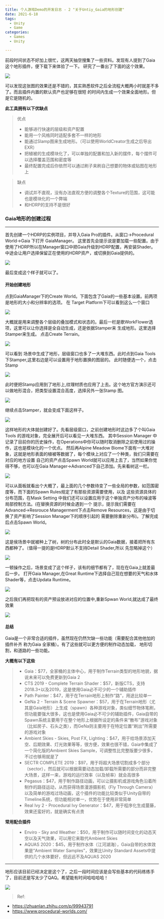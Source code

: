 ```yaml
---
title: 个人游戏Demo的开发日志 - 2 "关于Untiy_Gaia的地形创建"
date: 2021-6-18
tags:
  - Unity
  - Game
categories:
  - Games
  - Unity

---
```




前段时间状态不好加上很忙，这两天抽空搜集了一些资料。发现有人提到了Gaia这个地形插件，便下载下来体验了一下。
研究了一番出了下面的这个效果。


![](/images/GameNote/1GaiaForUnity/Preview.png)


<!-- more -->

可以发现这张图的效果还是不错的，其实熟悉软件之后全流程大概两小时就差不多了。而且插件内置的默认资产也足够在很短
的时间内生成一个效果全面地形。但是它是随机的。

<b>此工具拥有以下优缺点</b>

>优点
>  - 能够进行快速的层级和资产配置
>  - 能用一个风格同时适配多套不一样的地形
>  - 能通过Slamp图来生成地形。（可以使用WorldCreator生成之后导出EXR）
>  - 把植被的生成模块化了，可以单独的配置和加入新的摆件，每个摆件可以选择覆盖范围和密度等
>  - 最终配置完成后你依然可以通过刷子来刷自己想要的物体或贴图在地形上


>缺点
>  - 调试并不直观，没有办法直观方便的调整各个Texture的范围，这可能也是模块化的一个弊端
>  - 和HDRP的支持不是很好


### <b>Gaia地形的创建过程</b>

---

首先创建一个HDRP的实例项目，并导入Gaia Pro的插件。从窗口→Procedural World→Gaia 下打开 GaiaManager。
这里首先会提示说是要加载一些配置。由于使用了HDRP所以在Manager窗口中把Gaia升级到HDRP配置，再安装Shader。
中途会让用户选择保留正在使用的HDRP资产，或切换到Gaia提供的。

![](/images/GameNote/1GaiaForUnity/GaiaSetting1.png)

最后变成这个样子就可以了。

#### <b>开始创建地形</b>

点到GaiaManager下的Create World。下面包含了Gaia的一些基本设置。前两项是地形的大小和分辨率的选项。
在 Target Platform下可以看到这么一个窗口

![](/images/GameNote/1GaiaForUnity/GaiaSetting2.png)

大概就是用来调整各个层级的叠加模式和状态的。最后一栏是歌WorkFlower选项，这里可以让你选择是全自动生成，还是依据Stamper来
生成地形。这里选择Stamper来生成。 点击Create Terrain。

![](/images/GameNote/1GaiaForUnity/GreatTerrain.png)

可以看到 场景中生成了地形，层级窗口也多了一大堆东西。此时点到Gaia Tools下Stamper,这里右边是可以设置用于地形置换的图层的。
此时随便选一个，点击Stamp

![](/images/GameNote/1GaiaForUnity/GreatTerrain2.png)

此时便把Stamp应用到了地形上,纹理材质也应用了上去。这个地方官方演示还可以做地形混合，把类型设置混合高度，选择另外一张Stamp
图。

![](/images/GameNote/1GaiaForUnity/GreatTerrainBlend.png)

继续点击Stamper，就会变成下面这样子。

![](/images/GameNote/1GaiaForUnity/GreatTerrainBlend2.png)

这样地形的大体就创建好了。先看层级窗口，之前创建地形时这边多了个叫Gaia Tools 的游戏对象，完全展开后可以看见一大堆东西。
其中Session Manager 中记录了目前你的历史操作，在Operations中你可以随时取消删除之前使用过的操作，这也是模块化的一个优点。
然后再Alpine Meadow Biome下面有一大堆对象，这就是地形表面的植被等数据了，每个模块上对应了一个种类，我们只需要在对应的地方设置
自己的资产点击Spawn World就可以应用上去了，当然如果你觉得不够，也可以在Gaia Manager→Advanced下自己添加。先来看树这一栏。

![](/images/GameNote/1GaiaForUnity/SpawnTreeSetting.png)

可以从面板就看出个大概了，最上面的几个参数待变了一些全局的参数，如范围密度等，而下面的Spawn Rules规定了有那些资源需要使用，以及
这些资源具体的分布范围，在Mask Setting 中我们还可以设置应用于这个单独资产分布的噪波等局部控制方法。(在替换资源的时候会遇到一个
提示，提示我们需要在Advanced→Resrouce Managerment下点击Remove Resources，这是由于切换了资产影响了Session Manager下的顺序引起的
需要删除重新分布)。了解完成后点击Spawn World。

![](/images/GameNote/1GaiaForUnity/SpawnTree.png)

这是侯场景中就被种上了树，树的分布此时全是默认的Gaia数据，接着把所有东西都种了。（值得一提的是HDRP默认不支持Detail Shader,所以
先忽略掉这个）


![](/images/GameNote/1GaiaForUnity/SpwanAll.png)

一顿操作之后，场景变成了这个样子，该有的细节都有了，现在在Gaia上就差最后一步。
打开Gaia Manager,在Great Runtime下选择自己现在想要的天气和水体Shader等，点击Updata Runtime。


![](/images/GameNote/1GaiaForUnity/Runtime.png)

之后我们再把现有的资产预设放进对应的位置中,重新Spwan World,就达成了最终效果


![](/images/GameNote/1GaiaForUnity/Preview.png)


#### <b>总结</b>

Gaia是一个非常合适的插件，虽然现在仍然欠缺一些功能（需要配合其他他加的插件补齐 称为Gaia 全家桶）。有了这些就可以更方便的制作动态加载，
地形切割，和道路的一些功能。

<b>大概有以下这些</b>

>  - Gaia：$77，全家桶的主体中心，用于制作Terrain类型的地形地貌，据说未来可以免费更新到Gaia 2
>  - CTS 2019 - Complete Terrain Shader：$57，新版CTS，支持2018.3+以及2019，这是使用Gaia必不可少的一个辅助插件
>  - Path Painter：$47，用于在Terrain地形上制作“路”，用途比较单一
>  - GeNa 2 - Terrain & Scene Spawner：$57，用于在Terrain地形（尤其是Gaia地形）上生成（spawn）各种游戏对象，类似细节物体笔刷，但功能要强大很多，这也是使用Gaia必不可少的辅助插件，Gaia自带的Spawn系统主要用于在整个地形上根据所设定的条件来“散布”游戏对象（比如房子、石头之类），而GeNa则主要用于在特定位置“刷出”所需要的游戏对象
>  - Ambient Skies - Skies, Post FX, Lighting：$47，用于给场景添加天空、后期效果、灯光效果等等，很方便，效果也很不错，Gaia中集成了一个简化版的Ambient Skies Sample，可调整性比完整版要少很多，不过也够用就是了
>  - SECTR COMPLETE 2019：$97，用于将超大场景切割成多个部分（sector），然后就可以根据需要动态加载/卸载所需要的部分而非完整大场景，这样一来，游戏的运行效率（以及帧率）就会高很多
>  - Pegasus：$47，用于制作路径动画，可以让摄影机或游戏角色沿着所制作的路径运动，从而获得场景漫游摄影机（Fly Through Camera）以及简单的游戏过场动画，这个插件的功能比较类似于Unity自带的Timeline系统，但功能相对单一，优势在于使用非常简单
>  - Real Ivy 2 - Procedural Ivy Generator：$47，用于程序化生成蔓藤，效果还蛮好的，就是确实有点贵

<b>常用配合插件</b>

>  - Enviro - Sky and Weather：$50，用于制作可以随时间变化的动态天空以及天气效果，可以用它来取代Ambient Skies
>  - AQUAS 2020：$45，用于制作水体（江河湖海），Gaia自带的水体效果是“Ambient Water Samples”，效果比Unity Standard Assets中提供的几个水体要好，但远远不及AQUAS 2020

---

地形应该目前已经决定是这个了，之后一段时间应该是会写些基本的代码练练手了，目前还是写太少了QAQ。希望能有时间哈哈哈哈！

![](/images/GameNote/1GaiaForUnity/END.gif)

>Ref:
  - https://zhuanlan.zhihu.com/p/99943791
  - https://www.procedural-worlds.com/